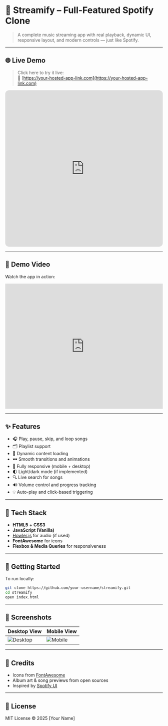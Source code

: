 # 🎵 Streamify – Full-Featured Spotify Clone


> A complete music streaming app with real playback, dynamic UI, responsive layout, and modern controls — just like Spotify.


---

## 🌐 Live Demo

> Click here to try it live:  
🔗 [https://your-hosted-app-link.com](https://your-hosted-app-link.com)

<iframe src="https://your-hosted-app-link.com" width="100%" height="500" style="border:none; border-radius:12px;" allowfullscreen></iframe>

---

## 🎥 Demo Video

Watch the app in action:

<iframe width="100%" height="400" src="https://www.youtube.com/embed/YOUR_VIDEO_ID" frameborder="0" allowfullscreen></iframe>

---

## ✨ Features

- 🎧 Play, pause, skip, and loop songs  
- 🗂 Playlist support  
- 📀 Dynamic content loading  
- 🕶 Smooth transitions and animations  
- 📱 Fully responsive (mobile + desktop)  
- 🌓 Light/dark mode (if implemented)  
- 🔍 Live search for songs  
- 🔊 Volume control and progress tracking  
- 💡 Auto-play and click-based triggering  

---

## 🧰 Tech Stack

- **HTML5** + **CSS3**  
- **JavaScript (Vanilla)**  
- [Howler.js](https://howlerjs.com/) for audio (if used)  
- **FontAwesome** for icons  
- **Flexbox & Media Queries** for responsiveness  

---

## 🚀 Getting Started

To run locally:

```bash
git clone https://github.com/your-username/streamify.git
cd streamify
open index.html
```

---

## 📸 Screenshots

| Desktop View | Mobile View |
|--------------|-------------|
| ![Desktop](https://your-screenshot-link.com/desktop.png) | ![Mobile](https://your-screenshot-link.com/mobile.png) |

---

## 🙏 Credits

- Icons from [FontAwesome](https://fontawesome.com/)  
- Album art & song previews from open sources  
- Inspired by [Spotify UI](https://spotify.com)  

---

## 📜 License

MIT License © 2025 [Your Name]
